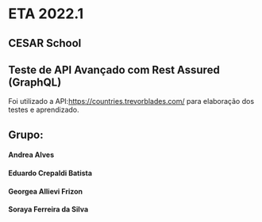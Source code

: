 # ETA 2022.1
## CESAR School

## Teste de API Avançado com Rest Assured (GraphQL)

Foi utilizado a API:https://countries.trevorblades.com/ para elaboração dos testes e aprendizado.

## Grupo:

#### Andrea Alves
#### Eduardo Crepaldi Batista
#### Georgea Allievi Frizon
#### Soraya Ferreira da Silva
